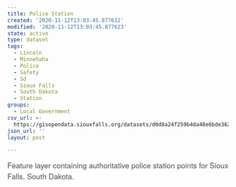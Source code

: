 ```yaml
---
title: Police Station
created: '2020-11-12T13:03:45.877612'
modified: '2020-11-12T13:03:45.877623'
state: active
type: dataset
tags:
  - Lincoln
  - Minnehaha
  - Police
  - Safety
  - Sd
  - Sioux Falls
  - South Dakota
  - Station
groups:
  - Local Government
csv_url: >-
  https://gisopendata.siouxfalls.org/datasets/d0d8a24f259b4da48e6bde36244b19cd_15.csv?outSR=%7B%22latestWkid%22%3A32164%2C%22wkid%22%3A32164%7D
json_url: ''
layout: post

---
```

<span style='color: rgb(76, 76, 76); font-family: &quot;Avenir Next W01&quot;, &quot;Avenir Next W00&quot;, &quot;Avenir Next&quot;, Avenir, &quot;Helvetica Neue&quot;, sans-serif; font-size: 17px; font-style: normal; font-variant-ligatures: normal; font-variant-caps: normal; font-weight: 400; letter-spacing: normal; orphans: 2; text-align: start; text-indent: 0px; text-transform: none; white-space: normal; widows: 2; word-spacing: 0px; -webkit-text-stroke-width: 0px; background-color: rgb(255, 255, 255); text-decoration-style: initial; text-decoration-color: initial; display: inline !important; float: none;'>Feature layer containing authoritative police station points for Sioux Falls, South Dakota.</span>
